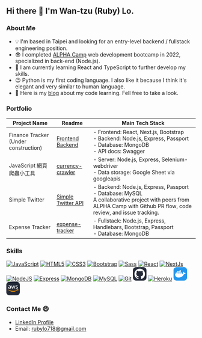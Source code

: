 ## Hi there 👋 I'm Wan-tzu (Ruby) Lo.

### About Me
- 💡 I'm based in Taipei and looking for an entry-level backend / fullstack engineering position.
- 😎 I completed [ALPHA Camp](https://tw.alphacamp.co/) web development bootcamp in 2022, specialized in back-end (Node.js).
- 🌱 I am currently learning React and TypeScript to further develop my skills.
- 😉 Python is my first coding language. I also like it because I think it's elegant and very similar to human language.
- 📒 Here is my [blog](https://rubylo718.github.io/) about my code learning. Fell free to take a look.

### Portfolio
| Project Name | Readme | Main Tech Stack |
|-|-|-|
| Finance Tracker <br> (Under construction) | [Frontend](https://github.com/rubylo718/finance-tracker-client#readme) <br> [Backend](https://github.com/rubylo718/finance-tracker-server#readme) | - Frontend: React, Next.js, Bootstrap <br> - Backend: Node.js, Express, Passport <br> - Database: MongoDB <br> - API docs: Swagger |
| JavaScript 網頁爬蟲小工具 | [currency-crawler](https://github.com/rubylo718/currency-crawler#readme) | - Server: Node.js, Express, Selenium-webdriver <br> - Data storage: Google Sheet via googleapis |
| Simple Twitter | [Simple Twitter API](https://github.com/ritachien/twitter-api-2022#readme) | - Backend: Node.js, Express, Passport <br> - Database: MySQL <br> A collaborative project with peers from ALPHA Camp with Github PR flow, code review, and issue tracking.|
| Expense Tracker | [expense-tracker](https://github.com/rubylo718/ac-expense-tracker#readme) | - Fullstack: Node.js, Express, Handlebars, Bootstrap, Passport <br> - Database: MongoDB |

### Skills
<p align="left"> 
<a href="https://developer.mozilla.org/en-US/docs/Web/JavaScript" target="_blank" rel="noreferrer"><img src="https://raw.githubusercontent.com/danielcranney/readme-generator/main/public/icons/skills/javascript-colored.svg" width="36" height="36" alt="JavaScript" /></a>
<a href="https://developer.mozilla.org/en-US/docs/Glossary/HTML5" target="_blank" rel="noreferrer"><img src="https://raw.githubusercontent.com/danielcranney/readme-generator/main/public/icons/skills/html5-colored.svg" width="36" height="36" alt="HTML5" /></a>
<a href="https://www.w3.org/TR/CSS/#css" target="_blank" rel="noreferrer"><img src="https://raw.githubusercontent.com/danielcranney/readme-generator/main/public/icons/skills/css3-colored.svg" width="36" height="36" alt="CSS3" /></a>
<a href="https://getbootstrap.com/" target="_blank" rel="noreferrer"><img src="https://raw.githubusercontent.com/danielcranney/readme-generator/main/public/icons/skills/bootstrap-colored.svg" width="36" height="36" alt="Bootstrap" /></a>
<a href="https://sass-lang.com/" target="_blank" rel="noreferrer"><img src="https://raw.githubusercontent.com/danielcranney/readme-generator/main/public/icons/skills/sass-colored.svg" width="36" height="36" alt="Sass" /></a>
<a href="https://reactjs.org/" target="_blank" rel="noreferrer"><img src="https://raw.githubusercontent.com/danielcranney/readme-generator/main/public/icons/skills/react-colored.svg" width="36" height="36" alt="React" /></a>
<a href="https://nextjs.org/docs" target="_blank" rel="noreferrer"><img src="https://raw.githubusercontent.com/danielcranney/readme-generator/main/public/icons/skills/nextjs-colored-dark.svg" width="36" height="36" alt="NextJs" /></a>
<a href="https://nodejs.org/en/" target="_blank" rel="noreferrer"><img src="https://raw.githubusercontent.com/danielcranney/readme-generator/main/public/icons/skills/nodejs-colored.svg" width="36" height="36" alt="NodeJS" /></a>
<a href="https://expressjs.com/" target="_blank" rel="noreferrer"><img src="https://raw.githubusercontent.com/danielcranney/readme-generator/main/public/icons/skills/express-colored-dark.svg" width="36" height="36" alt="Express" /></a>
<a href="https://www.mongodb.com/" target="_blank" rel="noreferrer"><img src="https://raw.githubusercontent.com/danielcranney/readme-generator/main/public/icons/skills/mongodb-colored.svg" width="36" height="36" alt="MongoDB" /></a>
<a href="https://www.mysql.com/" target="_blank" rel="noreferrer"><img src="https://raw.githubusercontent.com/danielcranney/readme-generator/main/public/icons/skills/mysql-colored.svg" width="36" height="36" alt="MySQL" /></a>
<a href="https://git-scm.com/" target="_blank" rel="noreferrer"><img src="https://raw.githubusercontent.com/danielcranney/readme-generator/main/public/icons/skills/git-colored.svg" width="36" height="36" alt="Git" /></a>
<a href="https://github.com/"><img src="https://github.com/tandpfun/skill-icons/blob/main/icons/Github-Dark.svg" width="36 height="36" alt="Github" /></a>
<a href="https://www.heroku.com/" target="_blank" rel="noreferrer"><img src="https://raw.githubusercontent.com/danielcranney/readme-generator/main/public/icons/skills/heroku-colored.svg" width="36" height="36" alt="Heroku" /></a>
<a href="https://www.docker.com/"><img src="https://github.com/tandpfun/skill-icons/blob/main/icons/Docker.svg" width="36 height="36" alt="Docker" /></a>
<a href="https://aws.amazon.com/"><img src="https://github.com/tandpfun/skill-icons/blob/main/icons/AWS-Dark.svg" width="36 height="36" alt="AWS" /></a>
</p>

### Contact Me 😄
- [LinkedIn Profile](https://www.linkedin.com/in/wan-tzu-lo/)
- Email: rubylo718@gmail.com

<!--
**rubylo718/rubylo718** is a ✨ _special_ ✨ repository because its `README.md` (this file) appears on your GitHub profile.

Here are some ideas to get you started:

- 🔭 I’m currently working on ...
- 🌱 I’m currently learning ...
- 👯 I’m looking to collaborate on ...
- 🤔 I’m looking for help with ...
- 💬 Ask me about ...
- 📫 How to reach me: ...
- 😄 Pronouns: ...
- ⚡ Fun fact: ...

### Github Stats
[![Top Langs](https://github-readme-stats.vercel.app/api/top-langs/?username=rubylo718&hide_progress=true&theme=react)](https://github.com/anuraghazra/github-readme-stats)
-->
